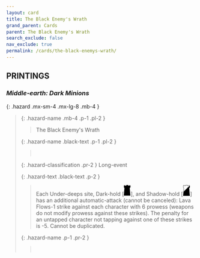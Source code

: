 ```yaml
---
layout: card
title: The Black Enemy's Wrath
grand_parent: Cards
parent: The Black Enemy's Wrath
search_exclude: false
nav_exclude: true
permalink: /cards/the-black-enemys-wrath/
---
```


## PRINTINGS


### _Middle-earth: Dark Minions_

{: .hazard .mx-sm-4 .mx-lg-8 .mb-4 }
> {: .hazard-name .mb-4 .p-1 .pl-2 }
> > <div class="hazard-mp"></div>
> > <div class="card-name">The Black Enemy's Wrath</div>
>
> {: .hazard-name .black-text .p-1 .pl-2 }
> > &nbsp;
>
> {: .hazard-classification .pr-2 }
> Long-event
>
> {: .hazard-text .black-text .p-2 }
> > Each Under-deeps site, Dark-hold \[![](/assets/images/dark-hold.svg)], and Shadow-hold \[![](/assets/images/shadow-hold.svg)] has an additional automatic-attack (cannot be canceled): Lava Flows-1 strike against each character with 6 prowess (weapons do not modify prowess against these strikes). The penalty for an untapped character not tapping against one of these strikes is -5. Cannot be duplicated.  
>
> {: .hazard-name .p-1 .pr-2 }
> > <div class="card-shield"></div>
> > <div class="card-corruption">&nbsp;</div>
